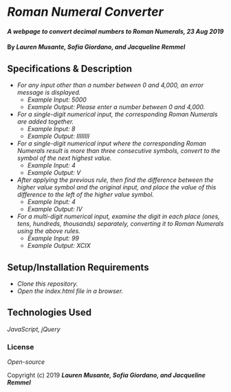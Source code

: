 # _Roman Numeral Converter_

#### _A webpage to convert decimal numbers to Roman Numerals, 23 Aug 2019_

#### By _**Lauren Musante, Sofia Giordano, and Jacqueline Remmel**_

## Specifications & Description

* _For any input other than a number between 0 and 4,000, an error message is displayed._
  * _Example Input: 5000_
  * _Example Output: Please enter a number between 0 and 4,000._
* _For a single-digit numerical input, the corresponding Roman Numerals are added together._
  * _Example Input: 8_
  * _Example Output: IIIIIIII_
* _For a single-digit numerical input where the corresponding Roman Numerals result is more than three consecutive symbols, convert to the symbol of the next highest value._
  * _Example Input: 4_
  * _Example Output: V_
* _After applying the previous rule, then find the difference between the higher value symbol and the original input, and place the value of this difference to the left of the higher value symbol._
  * _Example Input: 4_
  * _Example Output: IV_
* _For a multi-digit numerical input, examine the digit in each place (ones, tens, hundreds, thousands) separately, converting it to Roman Numerals using the above rules._
  * _Example Input: 99_
  * _Example Output: XCIX_

## Setup/Installation Requirements

* _Clone this repository._
* _Open the index.html file in a browser._

## Technologies Used

_JavaScript, jQuery_

### License

*Open-source*

Copyright (c) 2019 **_Lauren Musante, Sofia Giordano, and Jacqueline Remmel_**
